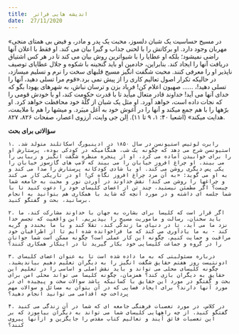 ```yaml
---
title:  اندیشه هایی فراتر
date:  27/11/2020
---
```


«در مسیح حساسیت یک شبان دلسوز، محبت یک پدر و مادر، و فیض بی همتای منجی مهربان وجود دارد. او برکاتش را با لحنی جذاب و گیرا بیان می کند. او فقط با اعلان آنها راضی نمیشود؛ بلکه او عطایا را با شیواترین روش بیان می کند تا در هر کس اشتیاق دریافت آنها را ایجاد کند. بنابراین، خادمین او باید گنجینه با شکوه و جلال عطایای توصیف ناپذیر او را معرفی کنند. محبت شگفت انگیز مسیح قلبهای سخت را نرم و تسلیم میسازد، در حالیکه تکرار اصول تعالیم کاری را از پیش نمی برد.«قوم مرا تسلی دهید، آنها را تسلی دهید!، ...... صهیون اعلام کن! فریاد بزن و ترسان نباش، به شهرهای یهودا بگو که خدای آنها می آید! خداوند قادر متعال میآید تا با قدرت حکومت کند، او با خودش قومی را که نجات داده است، خواهد آورد. او مثل یک شبان از گلّهٔ خود محافظت خواهد کرد. او برّهها را با هم جمع میکند و آنها را در آغوش خود به آغل میبَرد. و میشها را هم با ملایمت، هدایت میکند» (اشعیا ۴۰: ۱، ۹ تا ۱۱). اِلن جی وایت، آرزوی اعصار، صفحات ۸۲۶، ۸۲۷.

**سؤالاتی برای بحث**

`۱. رابرت لوئیس استیونسن در سال ۱۸۵۰ در ادینبورگ اسکاتلند متولد شد. استیونسن شرح می دهد که چگونه یک شب، هنگامیکه در کودکی بوده، پرستارش او را برای خوابیدن آماده می کرد، او از پنجره منظره شگفت انگیز و زیبایی را می بیند. او چراغ افروز خیابان را می بیند که لامپ های گازسوز خیابان را یکی پس دیگری روشن می کند. او با شادی کودکانه پرستارش را صدا می کند و به او می گوید: «به آن مرد چراغ افروز نگاه کن! او در تاریکی کار می کند و چراغها را روشن می کند! نقش خداوند در آوردن نور و محبت به جامعه شما چیست؟ اگر مطمئن نیستید، چند تن از اعضای کلیسای خود را دعوت کنید تا با شما جلسه ای داشته و در مورد آنچه که شاید با همکاری هم بتوانید به انجام برسانید، بحث و گفتگو کنید.`

`۲. اگر قرار است که کلیسا برای بشارت به جهان با خداوند مشارکت کند، ما باید سخنان، رسالت و ماموریت مسیح را بپذیریم. این واقعیت که تجسم خدا نزد ما می آید، تا در دنیای ما زندگی کند، تقلا کند و با ما بخندد و گریه کند - به ما یادآوری می کند که ما فراخوانده شده ایم تا از اطرافیان خود مراقبت و حمایت کنیم. چگونه این کار عملی است؟ چگونه ممکن است شما جوانان را در گروه و جماعت کلیسایی خود بکار گیرید تا در اینکار همکاری کنند؟`

`۳. درباره مسئولیتی که به ما داده شده است تا به عنوان اعضای کلیسای ادونتیست روز هفتم حقایق شگفت انگیز را به دیگران تعلیم دهیم بیاندیشید. چگونه کلیسای محلی می تواند و باید نقش اصلی و اساسی را در تعلیم این حقایق به دیگران بازی کند؟ همزمان، چگونه کلیسا می تواند محلی امن برای بحث و گفتگو در مورد این حقایق با کسانیکه باشد سوالات سخت و پیچیده ای در مورد آنها دارند؟ برای ایجاد فضایی که در آن بتوان به مسائل و سوالات مهم پرداخت چه اقدامی می توانید انجام دهید؟`

`۴. در کلاس، در مورد تعصبات فرهنگی جامعه ای که شما در آن زندگی می کنید گفتگو کنید. از چه راههایی کلیسای شما می تواند به دیگران بیاموزد که بر این تعصبات فائق آیند و تعالیم کتاب مقدس را جایگزین و ازآنها پیروی کنند؟`
